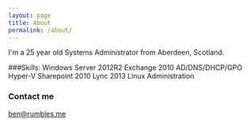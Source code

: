 ```yaml
---
layout: page
title: About
permalink: /about/
---
```


I'm a 25 year old Systems Administrator from Aberdeen, Scotland. 

###Skills:
  Windows Server 2012R2 Exchange 2010
  AD/DNS/DHCP/GPO
  Hyper-V
  Sharepoint 2010
  Lync 2013
  Linux Administration
        

### Contact me

[ben@rumbles.me](mailto:ben@rumbles.me)
